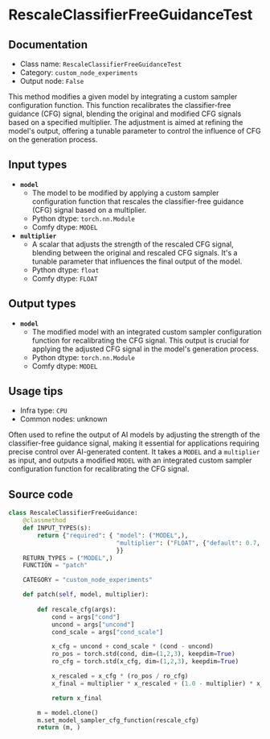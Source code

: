 # RescaleClassifierFreeGuidanceTest
## Documentation
- Class name: `RescaleClassifierFreeGuidanceTest`
- Category: `custom_node_experiments`
- Output node: `False`

This method modifies a given model by integrating a custom sampler configuration function. This function recalibrates the classifier-free guidance (CFG) signal, blending the original and modified CFG signals based on a specified multiplier. The adjustment is aimed at refining the model's output, offering a tunable parameter to control the influence of CFG on the generation process.
## Input types
- **`model`**
    - The model to be modified by applying a custom sampler configuration function that rescales the classifier-free guidance (CFG) signal based on a multiplier.
    - Python dtype: `torch.nn.Module`
    - Comfy dtype: `MODEL`
- **`multiplier`**
    - A scalar that adjusts the strength of the rescaled CFG signal, blending between the original and rescaled CFG signals. It's a tunable parameter that influences the final output of the model.
    - Python dtype: `float`
    - Comfy dtype: `FLOAT`
## Output types
- **`model`**
    - The modified model with an integrated custom sampler configuration function for recalibrating the CFG signal. This output is crucial for applying the adjusted CFG signal in the model's generation process.
    - Python dtype: `torch.nn.Module`
    - Comfy dtype: `MODEL`
## Usage tips
- Infra type: `CPU`
- Common nodes: unknown

Often used to refine the output of AI models by adjusting the strength of the classifier-free guidance signal, making it essential for applications requiring precise control over AI-generated content. It takes a `MODEL` and a `multiplier` as input, and outputs a modified `MODEL` with an integrated custom sampler configuration function for recalibrating the CFG signal.
## Source code
```python
class RescaleClassifierFreeGuidance:
    @classmethod
    def INPUT_TYPES(s):
        return {"required": { "model": ("MODEL",),
                              "multiplier": ("FLOAT", {"default": 0.7, "min": 0.0, "max": 1.0, "step": 0.01}),
                              }}
    RETURN_TYPES = ("MODEL",)
    FUNCTION = "patch"

    CATEGORY = "custom_node_experiments"

    def patch(self, model, multiplier):
        
        def rescale_cfg(args):
            cond = args["cond"]
            uncond = args["uncond"]
            cond_scale = args["cond_scale"]

            x_cfg = uncond + cond_scale * (cond - uncond)
            ro_pos = torch.std(cond, dim=(1,2,3), keepdim=True)
            ro_cfg = torch.std(x_cfg, dim=(1,2,3), keepdim=True)

            x_rescaled = x_cfg * (ro_pos / ro_cfg)
            x_final = multiplier * x_rescaled + (1.0 - multiplier) * x_cfg

            return x_final

        m = model.clone()
        m.set_model_sampler_cfg_function(rescale_cfg)
        return (m, )

```
